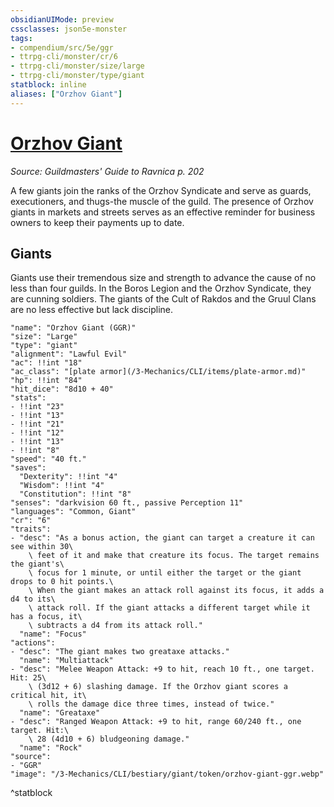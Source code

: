 ```yaml
---
obsidianUIMode: preview
cssclasses: json5e-monster
tags:
- compendium/src/5e/ggr
- ttrpg-cli/monster/cr/6
- ttrpg-cli/monster/size/large
- ttrpg-cli/monster/type/giant
statblock: inline
aliases: ["Orzhov Giant"]
---
```

# [Orzhov Giant](3-Mechanics\CLI\bestiary\giant/orzhov-giant-ggr.md)
*Source: Guildmasters' Guide to Ravnica p. 202*  

A few giants join the ranks of the Orzhov Syndicate and serve as guards, executioners, and thugs-the muscle of the guild. The presence of Orzhov giants in markets and streets serves as an effective reminder for business owners to keep their payments up to date.

## Giants

Giants use their tremendous size and strength to advance the cause of no less than four guilds. In the Boros Legion and the Orzhov Syndicate, they are cunning soldiers. The giants of the Cult of Rakdos and the Gruul Clans are no less effective but lack discipline.

```statblock
"name": "Orzhov Giant (GGR)"
"size": "Large"
"type": "giant"
"alignment": "Lawful Evil"
"ac": !!int "18"
"ac_class": "[plate armor](/3-Mechanics/CLI/items/plate-armor.md)"
"hp": !!int "84"
"hit_dice": "8d10 + 40"
"stats":
- !!int "23"
- !!int "13"
- !!int "21"
- !!int "12"
- !!int "13"
- !!int "8"
"speed": "40 ft."
"saves":
  "Dexterity": !!int "4"
  "Wisdom": !!int "4"
  "Constitution": !!int "8"
"senses": "darkvision 60 ft., passive Perception 11"
"languages": "Common, Giant"
"cr": "6"
"traits":
- "desc": "As a bonus action, the giant can target a creature it can see within 30\
    \ feet of it and make that creature its focus. The target remains the giant's\
    \ focus for 1 minute, or until either the target or the giant drops to 0 hit points.\
    \ When the giant makes an attack roll against its focus, it adds a d4 to its\
    \ attack roll. If the giant attacks a different target while it has a focus, it\
    \ subtracts a d4 from its attack roll."
  "name": "Focus"
"actions":
- "desc": "The giant makes two greataxe attacks."
  "name": "Multiattack"
- "desc": "Melee Weapon Attack: +9 to hit, reach 10 ft., one target. Hit: 25\
    \ (3d12 + 6) slashing damage. If the Orzhov giant scores a critical hit, it\
    \ rolls the damage dice three times, instead of twice."
  "name": "Greataxe"
- "desc": "Ranged Weapon Attack: +9 to hit, range 60/240 ft., one target. Hit:\
    \ 28 (4d10 + 6) bludgeoning damage."
  "name": "Rock"
"source":
- "GGR"
"image": "/3-Mechanics/CLI/bestiary/giant/token/orzhov-giant-ggr.webp"
```
^statblock